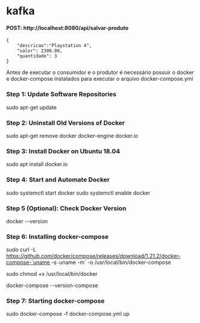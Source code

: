 # kafka

#### POST: http://localhost:8080/api/salvar-produto

	{
		"descricao":"Playstation 4",
		"valor": 2300.00,
		"quantidade": 3
	}


Antes de executar o consumidor e o produtor é necessário possuir o docker e docker-compose instalados para executar o arquivo docker-compose.yml

### Step 1: Update Software Repositories
sudo apt-get update

### Step 2: Uninstall Old Versions of Docker
sudo apt-get remove docker docker-engine docker.io

### Step 3: Install Docker on Ubuntu 18.04
sudo apt install docker.io

### Step 4: Start and Automate Docker
sudo systemctl start docker
sudo systemctl enable docker

### Step 5 (Optional): Check Docker Version
docker --version

### Step 6: Installing docker-compose
sudo curl -L https://github.com/docker/compose/releases/download/1.21.2/docker-compose-`uname -s`-`uname -m` -o /usr/local/bin/docker-compose

sudo chmod +x /usr/local/bin/docker

docker-compose --version-compose

### Step 7: Starting docker-compose
sudo docker-compose -f docker-compose.yml up
